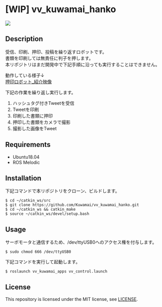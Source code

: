 # [WIP] vv_kuwamai_hanko
![](https://gyazo.com/d4db7bdcbe0a223d929492ad16cb8371/raw)

## Description
受信、印刷、押印、投稿を繰り返すロボットです。  
書類を印刷しては無責任に判子を押します。  
本リポジトリはまだ開発中で下記手順に沿っても実行することはできません。

動作している様子↓  
[押印ロボット_紹介映像](https://youtu.be/dkK9gP4Uo3w)

下記の作業を繰り返し実行します。

1. ハッシュタグ付きTweetを受信
1. Tweetを印刷
1. 印刷した書類に押印
1. 押印した書類をカメラで撮影
1. 撮影した画像をTweet

## Requirements
* Ubuntu18.04
* ROS Melodic

## Installation
下記コマンドで本リポジトリをクローン、ビルドします。
```
$ cd ~/catkin_ws/src
$ git clone https://github.com/Kuwamai/vv_kuwamai_hanko.git
$ cd ~/catkin_ws && catkin_make
$ source ~/catkin_ws/devel/setup.bash
```

## Usage
サーボモータと通信するため、/dev/ttyUSB0へのアクセス権を付与します。

```
$ sudo chmod 666 /dev/ttyUSB0
```

下記コマンドを実行して起動します。

```
$ roslaunch vv_kuwamai_apps vv_control.launch
```

## License
This repository is licensed under the MIT license, see [LICENSE](./LICENSE).
